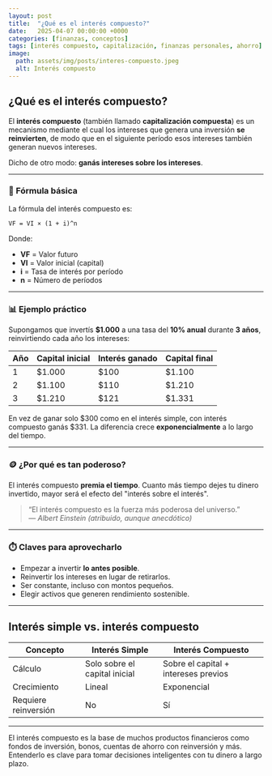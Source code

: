 ```yaml
---
layout: post
title:  "¿Qué es el interés compuesto?"
date:   2025-04-07 00:00:00 +0000
categories: [finanzas, conceptos]
tags: [interés compuesto, capitalización, finanzas personales, ahorro]
image:
  path: assets/img/posts/interes-compuesto.jpeg
  alt: Interés compuesto
---
```


## ¿Qué es el interés compuesto?

El **interés compuesto** (también llamado **capitalización compuesta**) es un mecanismo mediante el cual los intereses que genera una inversión **se reinvierten**, de modo que en el siguiente período esos intereses también generan nuevos intereses.

Dicho de otro modo: **ganás intereses sobre los intereses**.

---

### 🧠 Fórmula básica

La fórmula del interés compuesto es:

```
VF = VI × (1 + i)^n
```

Donde:

- **VF** = Valor futuro  
- **VI** = Valor inicial (capital)  
- **i** = Tasa de interés por período  
- **n** = Número de períodos

---

### 📊 Ejemplo práctico

Supongamos que invertís **$1.000** a una tasa del **10% anual** durante **3 años**, reinvirtiendo cada año los intereses:

| Año | Capital inicial | Interés ganado | Capital final |
| --- | --------------- | -------------- | ------------- |
| 1   | $1.000          | $100           | $1.100        |
| 2   | $1.100          | $110           | $1.210        |
| 3   | $1.210          | $121           | $1.331        |

En vez de ganar solo $300 como en el interés simple, con interés compuesto ganás $331. La diferencia crece **exponencialmente** a lo largo del tiempo.

---

### 🪙 ¿Por qué es tan poderoso?

El interés compuesto **premia el tiempo**. Cuanto más tiempo dejes tu dinero invertido, mayor será el efecto del "interés sobre el interés".

> “El interés compuesto es la fuerza más poderosa del universo.”  
> — *Albert Einstein (atribuido, aunque anecdótico)*

---

### ⏱️ Claves para aprovecharlo

- Empezar a invertir **lo antes posible**.
- Reinvertir los intereses en lugar de retirarlos.
- Ser constante, incluso con montos pequeños.
- Elegir activos que generen rendimiento sostenible.

---

## Interés simple vs. interés compuesto

| Concepto             | Interés Simple                | Interés Compuesto                    |
| -------------------- | ----------------------------- | ------------------------------------ |
| Cálculo              | Solo sobre el capital inicial | Sobre el capital + intereses previos |
| Crecimiento          | Lineal                        | Exponencial                          |
| Requiere reinversión | No                            | Sí                                   |

---

El interés compuesto es la base de muchos productos financieros como fondos de inversión, bonos, cuentas de ahorro con reinversión y más. Entenderlo es clave para tomar decisiones inteligentes con tu dinero a largo plazo.


